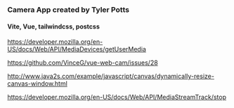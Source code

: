 ### Camera App created by Tyler Potts

#### Vite, Vue, tailwindcss, postcss

https://developer.mozilla.org/en-US/docs/Web/API/MediaDevices/getUserMedia

https://github.com/VinceG/vue-web-cam/issues/28

http://www.java2s.com/example/javascript/canvas/dynamically-resize-canvas-window.html

https://developer.mozilla.org/en-US/docs/Web/API/MediaStreamTrack/stop

